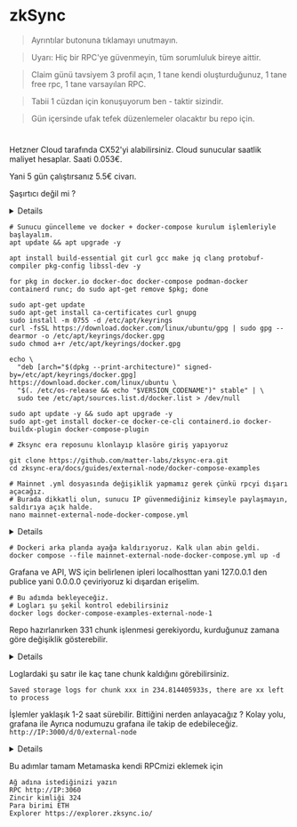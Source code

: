 # zkSync

> Ayrıntılar butonuna tıklamayı unutmayın.

> Uyarı: Hiç bir RPC'ye güvenmeyin, tüm sorumluluk bireye aittir.

> Claim günü tavsiyem 3 profil açın, 1 tane kendi oluşturduğunuz, 1 tane free rpc, 1 tane varsayılan RPC.

> Tabii 1 cüzdan için konuşuyorum ben - taktir sizindir.

> Gün içersinde ufak tefek düzenlemeler olacaktır bu repo için.

#

Hetzner Cloud tarafında CX52'yi alabilirsiniz. Cloud sunucular saatlik maliyet hesaplar. Saati 0.053€. 

Yani 5 gün çalıştırsanız 5.5€ civarı. 

Şaşırtıcı değil mi ?



<details>

![image](https://github.com/ruesandora/zkSync/assets/101149671/b9726106-8b22-4a1f-8432-f9310085606f)

</details>




```console
# Sunucu güncelleme ve docker + docker-compose kurulum işlemleriyle başlayalım.
apt update && apt upgrade -y

apt install build-essential git curl gcc make jq clang protobuf-compiler pkg-config libssl-dev -y

for pkg in docker.io docker-doc docker-compose podman-docker containerd runc; do sudo apt-get remove $pkg; done

sudo apt-get update
sudo apt-get install ca-certificates curl gnupg
sudo install -m 0755 -d /etc/apt/keyrings
curl -fsSL https://download.docker.com/linux/ubuntu/gpg | sudo gpg --dearmor -o /etc/apt/keyrings/docker.gpg
sudo chmod a+r /etc/apt/keyrings/docker.gpg

echo \
  "deb [arch="$(dpkg --print-architecture)" signed-by=/etc/apt/keyrings/docker.gpg] https://download.docker.com/linux/ubuntu \
  "$(. /etc/os-release && echo "$VERSION_CODENAME")" stable" | \
  sudo tee /etc/apt/sources.list.d/docker.list > /dev/null

sudo apt update -y && sudo apt upgrade -y
sudo apt-get install docker-ce docker-ce-cli containerd.io docker-buildx-plugin docker-compose-plugin
```

```console
# Zksync era reposunu klonlayıp klasöre giriş yapıyoruz

git clone https://github.com/matter-labs/zksync-era.git
cd zksync-era/docs/guides/external-node/docker-compose-examples
```

```console
# Mainnet .yml dosyasında değişiklik yapmamız gerek çünkü rpcyi dışarı açacağız.
# Burada dikkatli olun, sunucu IP güvenmediğiniz kimseyle paylaşmayın, saldırıya açık halde.
nano mainnet-external-node-docker-compose.yml
```

<details>

![image](https://github.com/ruesandora/zkSync/assets/101149671/b7e80c6b-81fd-4961-a882-d851bcc6702f)

</details>

```console
# Dockeri arka planda ayağa kaldırıyoruz. Kalk ulan abin geldi.
docker compose --file mainnet-external-node-docker-compose.yml up -d
```


Grafana ve API, WS için belirlenen ipleri localhosttan yani 127.0.0.1 den publice yani 0.0.0.0 çeviriyoruz ki dışardan erişelim.

```console
# Bu adımda bekleyeceğiz. 
# Logları şu şekil kontrol edebilirsiniz
docker logs docker-compose-examples-external-node-1
```

Repo hazırlanırken 331 chunk işlenmesi gerekiyordu, kurduğunuz zamana göre değişiklik gösterebilir. 

<details>

![image](https://github.com/ruesandora/zkSync/assets/101149671/6ce870c1-19e8-4035-b626-c96d06567c1a)

</details>



Loglardaki şu satır ile kaç tane chunk kaldığını görebilirsiniz.

```Saved storage logs for chunk xxx in 234.814405933s, there are xx left to process```

İşlemler yaklaşık 1-2 saat sürebilir.
Bittiğini nerden anlayacağız ?
Kolay yolu, grafana ile
Ayrıca nodumuzu grafana ile takip de edebileceğiz. 
```http://IP:3000/d/0/external-node```

<details>

![image](https://github.com/ruesandora/zkSync/assets/101149671/74149f5e-3267-4ef4-bb4c-6ea9d2a110f1)

</details>


Bu adımlar tamam 
Metamaska kendi RPCmizi eklemek için

```console
Ağ adına istediğinizi yazın
RPC http://IP:3060
Zincir kimliği 324
Para birimi ETH
Explorer https://explorer.zksync.io/
```
